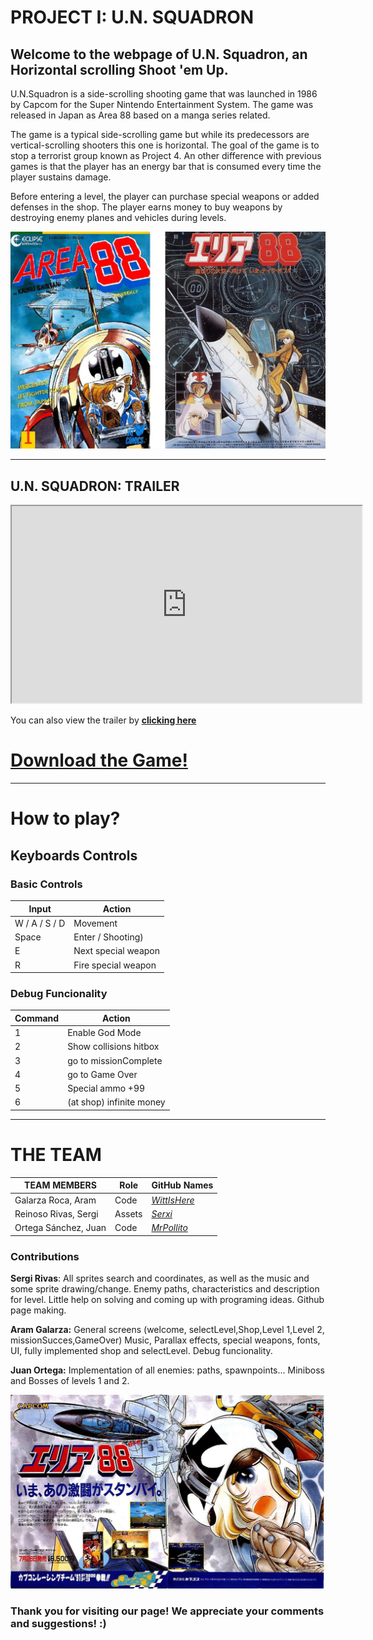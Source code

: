 # PROJECT I: U.N. SQUADRON 

## Welcome to the webpage of U.N. Squadron, an Horizontal scrolling Shoot 'em Up.
U.N.Squadron is a side-scrolling shooting game that was launched in 1986 by Capcom for the Super Nintendo Entertainment System. The game was released in Japan as Area 88 based on a manga series related.

The game is a typical side-scrolling game but while its predecessors are vertical-scrolling shooters this one is horizontal. The goal of the game is to stop a terrorist group known as Project 4. An other difference with previous games is that the player has an energy bar that is consumed every time the player sustains damage. 

Before entering a level, the player can purchase special weapons or added defenses in the shop. The player earns money to buy weapons by destroying enemy planes and vehicles during levels.

![](https://raw.githubusercontent.com/JanAdell/Project-1/master/Wiki%20Contents/Art/area-88-ova.jpg)

----------------------------------------------------------------------------------------------------------------------------------------

## U.N. SQUADRON: TRAILER

<iframe width="560" height="315" src="https://www.youtube.com/watch?v=7Y3gjAoJ1_k">
 </iframe>

You can also view the trailer by [**clicking here**](https://www.youtube.com/watch?v=7Y3gjAoJ1_k)

# [Download the Game!](https://github.com/WittIsHere/U-N-Squadron.git)

----------------------------------------------------------------------------------------------------------------------------------------

# How to play?

## Keyboards Controls

### Basic Controls

|Input|Action|
|----------|---------|
|W / A / S / D |Movement|
|Space|Enter / Shooting)|
|E|Next special weapon|
|R|Fire special weapon|


### Debug Funcionality

|Command|Action|
|----------|---------|
|1|Enable God Mode|
|2|Show collisions hitbox|
|3|go to missionComplete|
|4|go to Game Over|
|5|Special ammo +99|
|6|(at shop) infinite money|

----------------------------------------------------------------------------------------------------------------------------------------

# THE TEAM

|TEAM MEMBERS|Role|GitHub Names|
|----------|---------|---------|
|Galarza Roca, Aram |Code|[_WittIsHere_](https://github.com/WittIsHere)|
|Reinoso Rivas, Sergi|Assets|[_Serxi_](https://github.com/Serxi)| 
|Ortega Sánchez, Juan|Code|[_MrPollito_](https://github.com/MrPollito)|



### Contributions
**Sergi Rivas**: All sprites search and coordinates, as well as the music and some sprite drawing/change. Enemy paths, characteristics and description for level. Little help on solving and coming up with programing ideas. Github page making.

**Aram Galarza:** General screens (welcome, selectLevel,Shop,Level 1,Level 2, missionSucces,GameOver) Music, Parallax effects, special weapons, fonts, UI,  fully implemented shop and selectLevel. Debug funcionality.

**Juan Ortega:** Implementation of all  enemies: paths, spawnpoints... Miniboss and Bosses of levels 1 and 2.

![](https://raw.githubusercontent.com/JanAdell/Project-1/master/Wiki%20Contents/Art/Area-88-SFC-JP.jpg)

### Thank you for visiting our page! We appreciate your comments and suggestions! :)
